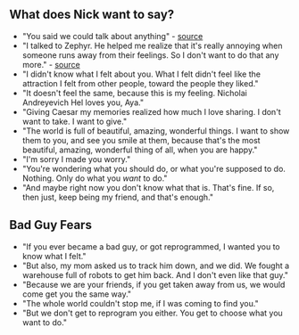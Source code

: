<!-- TITLE: Nick Notes -->
<!-- SUBTITLE: A quick summary of Nick Notes -->

## What does Nick want to say?
* "You said we could talk about anything" - [source](session-14a)
* "I talked to Zephyr. He helped me realize that it's really annoying when someone runs away from their feelings. So I don't want to do that any more." - [source](session-18)
* "I didn't know what I felt about you. What I felt didn't feel like the attraction I felt from other people, toward the people they liked."
* "It doesn't feel the same, because this is my feeling. Nicholai Andreyevich Hel loves you, Aya."
* "Giving Caesar my memories realized how much I love sharing. I don't want to take. I want to give."
* "The world is full of beautiful, amazing, wonderful things. I want to show them to you, and see you smile at them, because that's the most beautiful, amazing, wonderful thing of all, when you are happy."
* "I'm sorry I made you worry."
* "You're wondering what you should do, or what you're supposed to do. Nothing. Only do what you _want_ to do."
* "And maybe right now you don't know what that is. That's fine. If so, then just, keep being my friend, and that's enough."

## Bad Guy Fears
* "If you ever became a bad guy, or got reprogrammed, I wanted you to know what I felt."
* "But also, my mom asked us to track him down, and we did. We fought a warehouse full of robots to get him back. And I don't even like that guy."
* "Because we are your friends, if you get taken away from us, we would come get you the same way."
* "The whole world couldn't stop me, if I was coming to find you."
* "But we don't get to reprogram you either. You get to choose what you want to do."